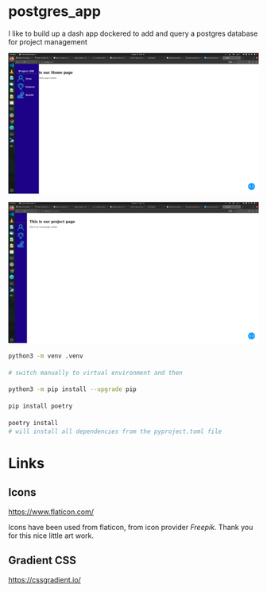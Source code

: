 # postgres_app


I like to build up a dash app dockered to add and query a postgres database for project management

![pic1](./assets/screenshoot1.png)

![pic2](./assets/screenshoot2.png)




```bash 
python3 -m venv .venv

# switch manually to virtual environment and then

python3 -m pip install --upgrade pip

pip install poetry

poetry install 
# will install all dependencies from the pyproject.toml file
```



# Links
## Icons
https://www.flaticon.com/

Icons have been used from flaticon, from icon provider *Freepik*. Thank you for this nice little art work.


## Gradient CSS
https://cssgradient.io/







